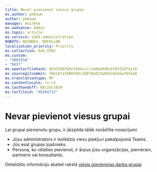 ```yaml
---
title: Nevar pievienot viesus grupai
ms.author: pebaum
author: pebaum
manager: mnirkhe
ms.audience: Admin
ms.topic: article
ms.service: o365-administration
ROBOTS: NOINDEX, NOFOLLOW
localization_priority: Priority
ms.collection: Adm_O365
ms.custom:
- "9003558"
- "6657"
ms.openlocfilehash: 8542540fb9c9164cccc3a06e0d9cbf83324f4118
ms.sourcegitcommit: 76b147af688f0dc39878a913a050c0e56af054a8
ms.translationtype: MT
ms.contentlocale: lv-LV
ms.lasthandoff: 09/29/2020
ms.locfileid: "48364712"
---
```

# <a name="cant-add-guests-to-a-team"></a>Nevar pievienot viesus grupai

Lai grupai pievienotu grupu, ir jāizpilda tālāk norādītie nosacījumi.  

- Jūsu administrators ir ieslēdzis viesu piekļuvi pakalpojumā Teams.
- Jūs esat grupas īpašnieks.
- Persona, ko vēlaties pievienot, ir ārpus jūsu organizācijas, piemēram, partneris vai konsultants.

Detalizētu informāciju skatiet rakstā  [viesis pievienojas darba grupai](https://docs.microsoft.com/MicrosoftTeams/guest-joins).